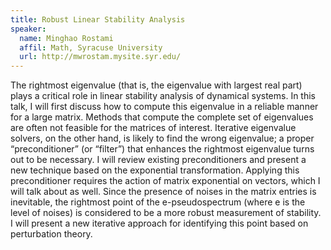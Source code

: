 ```yaml
---
title: Robust Linear Stability Analysis
speaker:
  name: Minghao Rostami
  affil: Math, Syracuse University
  url: http://mwrostam.mysite.syr.edu/
---
```


The rightmost eigenvalue (that is, the eigenvalue with largest real part) plays a critical role in linear stability analysis of dynamical systems. In this talk, I will first discuss how to compute this eigenvalue in a reliable manner for a large matrix. Methods that compute the complete set of eigenvalues are often not feasible for the matrices of interest. Iterative eigenvalue solvers, on the other hand, is likely to find the wrong eigenvalue; a proper “preconditioner” (or “filter”) that enhances the rightmost eigenvalue turns out to be necessary. I will review existing preconditioners and present a new technique based on the exponential transformation. Applying this preconditioner requires the action of matrix exponential on vectors, which I will talk about as well. Since the presence of noises in the matrix entries is inevitable, the rightmost point of the e-pseudospectrum (where e is the level of noises) is considered to be a more robust measurement of stability. I will present a new iterative approach for identifying this point based on perturbation theory.
